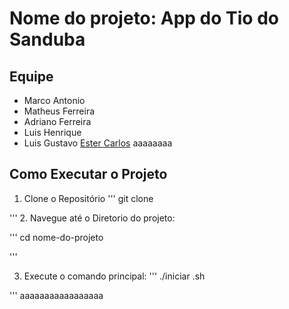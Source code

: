 # Nome do projeto: App do Tio do Sanduba
## Equipe
- Marco Antonio
- Matheus Ferreira
- Adriano Ferreira 
- Luis Henrique 
- Luis Gustavo
[Ester Carlos](https://github.com/esterssc24) aaaaaaaa

## Como Executar o Projeto

1. Clone o Repositório
'''
git clone <URL REPOSITORIO>

'''
2. Navegue até o Diretorio do projeto:

'''
cd nome-do-projeto

'''

3. Execute o comando principal:
'''
./iniciar .sh

'''
aaaaaaaaaaaaaaaaa
